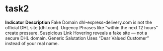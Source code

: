 # task2
**Indicator**                                                               **Description**
Fake Domain	                                dhl-express-delivery.com is not the official DHL site (dhl.com).
Urgency	                                         Phrases like “within the next 12 hours” create pressure.
Suspicious Link	                             Hovering reveals a fake site — not a secure DHL domain.
Generic Salutation	                      Uses “Dear Valued Customer” instead of your real name.
